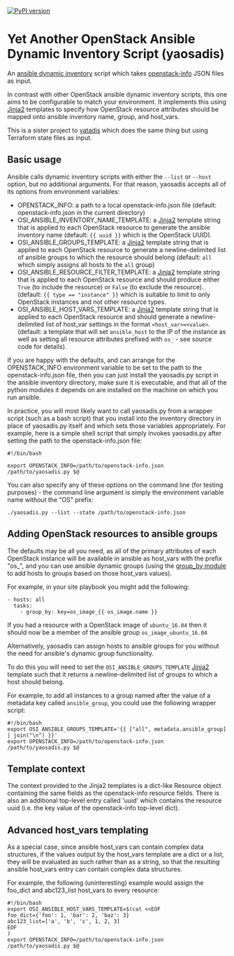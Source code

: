 [![PyPI version](https://badge.fury.io/py/yaosadis.svg)](https://badge.fury.io/py/yaosadis)

Yet Another OpenStack Ansible Dynamic Inventory Script (yaosadis)
=================================================================

An [ansible dynamic inventory](https://docs.ansible.com/ansible/intro_dynamic_inventory.html) script which takes [openstack-info](https://github.com/wtsi-hgi/openstack-info) JSON files as input.

In contrast with other OpenStack ansible dynamic inventory scripts, this one aims to be configurable to match your environment. It implements this using [Jinja2][jinja2] templates to specify how OpenStack resource attributes should be mapped onto ansible inventory name, group, and host_vars.

This is a sister project to [yatadis](https://github.com/wtsi-hgi/yatadis) which does the same thing but using Terraform state files as input.

Basic usage
-----------

Ansible calls dynamic inventory scripts with either the `--list` or `--host` option, but no additional arguments. For that reason, yaosadis accepts all of its options from environment variables:
* OPENSTACK_INFO: a path to a local openstack-info.json file (default: openstack-info.json in the current directory)
* OSI_ANSIBLE_INVENTORY_NAME_TEMPLATE: a [Jinja2][jinja2] template string that is applied to each OpenStack resource to generate the ansible inventory name (default: `{{ uuid }}` which is the OpenStack UUID).
* OSI_ANSIBLE_GROUPS_TEMPLATE: a [Jinja2][jinja2] template string that is applied to each OpenStack resource to generate a newline-delimited list of ansible groups to which the resource should belong (default: `all` which simply assigns all hosts to the `all` group)
* OSI_ANSIBLE_RESOURCE_FILTER_TEMPLATE: a [Jinja2][jinja2] template string that is applied to each OpenStack resource and should produce either `True` (to include the resource) or `False` (to exclude the resource). (default: `{{ type == "instance" }}` which is suitable to limit to only OpenStack instances and not other resource types.
* OSI_ANSIBLE_HOST_VARS_TEMPLATE: a [Jinja2][jinja2] template string that is applied to each OpenStack resource and should generate a newline-delimited list of host_var settings in the format `<host_var>=<value>`. (default: a template that will set `ansible_host` to the IP of the instance as well as setting all resource attributes prefixed with `os_` - see source code for details).

If you are happy with the defaults, and can arrange for the OPENSTACK_INFO environment variable to be set to the path to the openstack-info.json file, then you can just install the yaosadis.py script in the ansible inventory directory, make sure it is executable, and that all of the python modules it depends on are installed on the machine on which you run ansible.

In practice, you will most likely want to call yaosadis.py from a wrapper script (such as a bash script) that you install into the inventory directory in place of yaosadis.py itself and which sets those variables appropriately. For example, here is a simple shell script that simply invokes yaosadis.py after setting the path to the openstack-info.json file:
```
#!/bin/bash

export OPENSTACK_INFO=/path/to/openstack-info.json
/path/to/yaosadis.py $@
```

You can also specify any of these options on the command line (for testing purposes) - the command line argument is simply the environment variable name without the "OS" prefix:
```
./yaosadis.py --list --state /path/to/openstack-info.json
```

Adding OpenStack resources to ansible groups
--------------------------------------------

The defaults may be all you need, as all of the primary attributes of each OpenStack instance will be available in ansible as host_vars with the prefix "os_", and you can use ansible dynamic groups (using the [group_by module](https://docs.ansible.com/ansible/group_by_module.html) to add hosts to groups based on those host_vars values).

For example, in your site playbook you might add the following:
```
- hosts: all
  tasks:
    - group_by: key=os_image_{{ os_image.name }}
```

If you had a resource with a OpenStack image of `ubuntu_16.04` then it should now be a member of the ansible group `os_image_ubuntu_16.04`

Alternatively, yaosadis can assign hosts to ansible groups for you without the need for ansible's dynamic group functionality.

To do this you will need to set the `OSI_ANSIBLE_GROUPS_TEMPLATE` [Jinja2][jinja2] template such that it returns a newline-delimited list of groups to which a host should belong.

For example, to add all instances to a group named after the value of a metadata key called `ansible_group`, you could use the following wrapper script:

```
#!/bin/bash
export OSI_ANSIBLE_GROUPS_TEMPLATE='{{ ["all", metadata.ansible_group] | join("\n") }}'
export OPENSTACK_INFO=/path/to/openstack-info.json
/path/to/yaosadis.py $@
```

Template context
----------------

The context provided to the Jinja2 templates is a dict-like Resource object containing the same fields as the openstack-info resource fields. There is also an additional top-level entry called 'uuid' which contains the resource uuid (i.e. the key value of the openstack-info top-level dict).

Advanced host_vars templating
-----------------------------

As a special case, since ansible host_vars can contain complex data structures, if the values output by the host_vars template are a dict or a list, they will be evaluated as such rather than as a string, so that the resulting ansible host_vars entry can contain complex data structures.

For example, the following (uninteresting) example would assign the foo_dict and abc123_list host_vars to every resource:

```
#!/bin/bash
export OSI_ANSIBLE_HOST_VARS_TEMPLATE=$(cat <<EOF
foo_dict={'foo': 1, 'bar': 2, 'baz': 3}
abc123_list=['a', 'b', 'c', 1, 2, 3]
EOF
)
export OPENSTACK_INFO=/path/to/openstack-info.json
/path/to/yaosadis.py $@
```

[jinja2]: <http://jinja.pocoo.org/>
